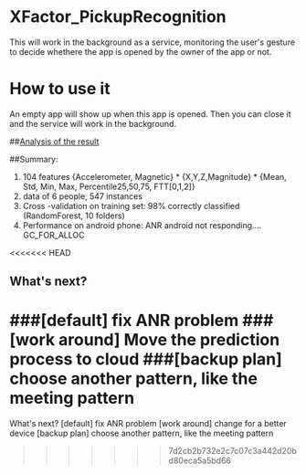 # XFactor_PickupRecognition

This will work in the background as a service, monitoring the user's gesture to decide whethere the app is opened by the owner of the app or not.

# How to use it
An empty app will show up when this app is opened. Then you can close it and the service will work in the background.






##[Analysis of the result](https://www.dropbox.com/s/bnvwc62nh7kt24q/Pickup.pptx?dl=0)


##Summary:
 
1. 104 features
{Accelerometer, Magnetic} * {X,Y,Z,Magnitude} * {Mean, Std, Min, Max, Percentile25,50,75, FTT[0,1,2]}
2. data of 6 people, 547 instances
3. Cross -validation on training set: 98% correctly classified (RandomForest, 10 folders)
4. Performance on android phone: ANR android not responding....  GC_FOR_ALLOC 
 
<<<<<<< HEAD
## What's next?

###[default] fix ANR problem
###[work around] Move the prediction process to cloud
###[backup plan] choose another pattern, like the meeting pattern
=======
What's next?
[default] fix ANR problem
[work around] change for a better device
[backup plan] choose another pattern, like the meeting pattern
>>>>>>> 7d2cb2b732e2c7c07c3a442d20bd80eca5a5bd66
